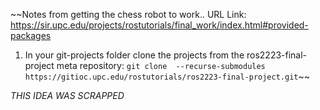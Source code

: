 ~~Notes from getting the chess robot to work..
URL Link: https://sir.upc.edu/projects/rostutorials/final_work/index.html#provided-packages

1. In your git-projects folder clone the projects from the ros2223-final-project meta repository:
`git clone  --recurse-submodules https://gitioc.upc.edu/rostutorials/ros2223-final-project.git`~~

*THIS IDEA WAS SCRAPPED*


